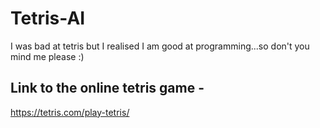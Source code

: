 # Tetris-AI
I was bad at tetris but I realised I am good at programming...so don't you mind me please :)

## Link to the online tetris game - 
https://tetris.com/play-tetris/
